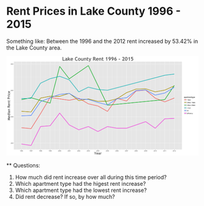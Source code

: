 Rent Prices in Lake County 1996 - 2015
================

Something like: Between the 1996 and the 2012 rent increased by 53.42% in the Lake County area.

![](../images/lakecounty.png)

\*\* Questions:

1.  How much did rent increase over all during this time period?
2.  Which apartment type had the higest rent increase?
3.  Which apartment type had the lowest rent increase?
4.  Did rent decrease? If so, by how much?
